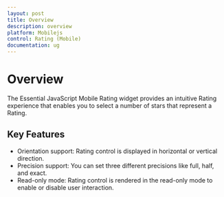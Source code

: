 ```yaml
---
layout: post
title: Overview
description: overview
platform: Mobilejs
control: Rating (Mobile)
documentation: ug
---
```


# Overview

The Essential JavaScript Mobile Rating widget provides an intuitive Rating experience that enables you to select a number of stars that represent a Rating.

## Key Features

* Orientation support: Rating control is displayed in horizontal or vertical direction.
* Precision support: You can set three different precisions like full, half, and exact.
* Read-only mode: Rating control is rendered in the read-only mode to enable or disable user interaction.
